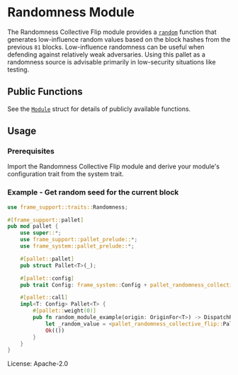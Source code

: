 # Randomness Module

The Randomness Collective Flip module provides a [`random`](https://docs.rs/pallet-randomness-collective-flip/latest/pallet_randomness_collective_flip/struct.Module.html#method.random)
function that generates low-influence random values based on the block hashes from the previous
`81` blocks. Low-influence randomness can be useful when defending against relatively weak
adversaries. Using this pallet as a randomness source is advisable primarily in low-security
situations like testing.

## Public Functions

See the [`Module`](https://docs.rs/pallet-randomness-collective-flip/latest/pallet_randomness_collective_flip/struct.Module.html) struct for details of publicly available functions.

## Usage

### Prerequisites

Import the Randomness Collective Flip module and derive your module's configuration trait from
the system trait.

### Example - Get random seed for the current block

```rust
use frame_support::traits::Randomness;

#[frame_support::pallet]
pub mod pallet {
    use super::*;
    use frame_support::pallet_prelude::*;
    use frame_system::pallet_prelude::*;

    #[pallet::pallet]
    pub struct Pallet<T>(_);

    #[pallet::config]
    pub trait Config: frame_system::Config + pallet_randomness_collective_flip::Config {}

    #[pallet::call]
    impl<T: Config> Pallet<T> {
        #[pallet::weight(0)]
        pub fn random_module_example(origin: OriginFor<T>) -> DispatchResult {
            let _random_value = <pallet_randomness_collective_flip::Pallet<T>>::random(&b"my context"[..]);
            Ok(())
        }
    }
}
```

License: Apache-2.0